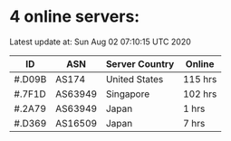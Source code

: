 # 4 online servers:

Latest update at: Sun Aug 02 07:10:15 UTC 2020

| ID | ASN | Server Country | Online |
| -- | --- | -------------- | ------ |
| #.D09B | AS174 | United States | 115 hrs |
| #.7F1D | AS63949 | Singapore | 102 hrs |
| #.2A79 | AS63949 | Japan | 1 hrs |
| #.D369 | AS16509 | Japan | 7 hrs |

